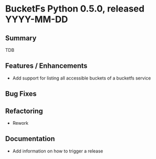 # BucketFs Python 0.5.0, released YYYY-MM-DD

## Summary
TDB

## Features / Enhancements
- Add support for listing all accessible buckets of a bucketfs service

## Bug Fixes

## Refactoring
- Rework 

## Documentation
- Add information on how to trigger a release
